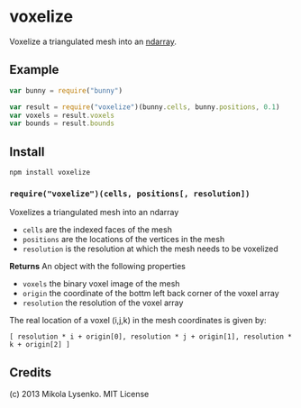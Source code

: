 voxelize
========
Voxelize a triangulated mesh into an [ndarray](https://github.com/mikolalysenko/ndarray).

## Example

```javascript
var bunny = require("bunny")

var result = require("voxelize")(bunny.cells, bunny.positions, 0.1)
var voxels = result.voxels
var bounds = result.bounds
```

## Install

    npm install voxelize
    
### `require("voxelize")(cells, positions[, resolution])`
Voxelizes a triangulated mesh into an ndarray

* `cells` are the indexed faces of the mesh
* `positions` are the locations of the vertices in the mesh
* `resolution` is the resolution at which the mesh needs to be voxelized

**Returns** An object with the following properties

* `voxels` the binary voxel image of the mesh
* `origin` the coordinate of the bottm left back corner of the voxel array
* `resolution` the resolution of the voxel array

The real location of a voxel (i,j,k) in the mesh coordinates is given by:

    [ resolution * i + origin[0], resolution * j + origin[1], resolution * k + origin[2] ]

## Credits
(c) 2013 Mikola Lysenko. MIT License